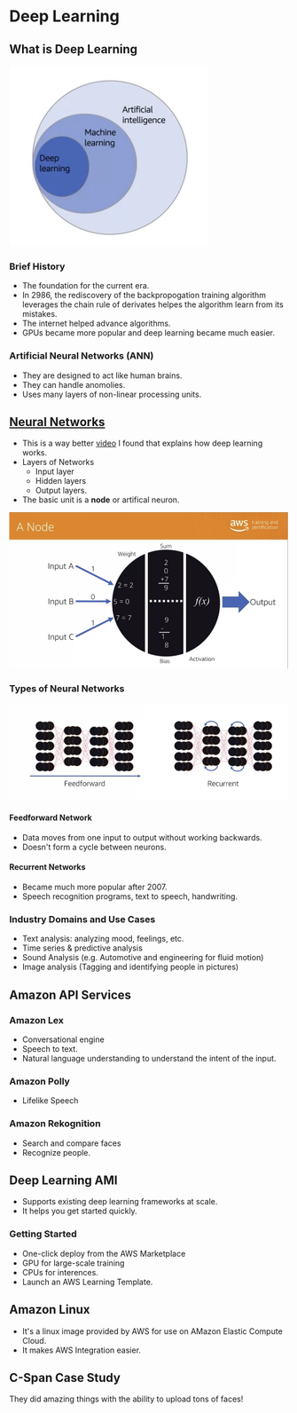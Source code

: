 # Deep Learning

## What is Deep Learning

![Source: AWS Training and Certification | Coursera](<../../.gitbook/assets/image (9).png>)

### Brief History

* The foundation for the current era.
* In 2986, the rediscovery of the backpropogation training algorithm leverages the chain rule of derivates helpes the algorithm learn from its mistakes.
* The internet helped advance algorithms.
* GPUs became more popular and deep learning became much easier.

### Artificial Neural Networks (ANN)

* They are designed to act like human brains.
* They can handle anomolies.
* Uses many layers of non-linear processing units.

## [Neural Networks](https://www.youtube.com/watch?v=aircAruvnKk)

* This is a way better [video](https://www.youtube.com/watch?v=aircAruvnKk) I found that explains how deep learning works.
* Layers of Networks
  * Input layer
  * Hidden layers
  * Output layers.
* The basic unit is a **node** or artifical neuron.

![Source: Amazon Machine Learning | AWS from Coursera](<../../.gitbook/assets/image (10).png>)

### Types of Neural Networks

![](<../../.gitbook/assets/image (11).png>)

#### Feedforward Network

* Data moves from one input to output without working backwards.
* Doesn't form a cycle between neurons.

#### Recurrent Networks

* Became much more popular after 2007.
* Speech recognition programs, text to speech, handwriting.

### Industry Domains and Use Cases

* Text analysis: analyzing mood, feelings, etc.
* Time series & predictive analysis
* Sound Analysis (e.g. Automotive and engineering for fluid motion)
* Image analysis (Tagging and identifying people in pictures)

## Amazon API Services

### Amazon Lex

* Conversational engine
* Speech to text.
* Natural language understanding to understand the intent of the input.

### Amazon Polly

* Lifelike Speech

### Amazon Rekognition

* Search and compare faces
* Recognize people.

## Deep Learning AMI

* Supports existing deep learning frameworks at scale.
* It helps you get started quickly.

### Getting Started

* One-click deploy from the AWS Marketplace
* GPU for large-scale training
* CPUs for interences.
* Launch an AWS Learning Template.



## Amazon Linux

* It's a linux image provided by AWS for use on AMazon Elastic Compute Cloud.
* It makes AWS Integration easier.

## C-Span Case Study

They did amazing things with the ability to upload tons of faces!



